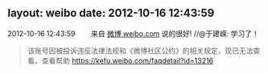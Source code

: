layout: weibo
date: 2012-10-16 12:43:59
---
<meta name="referrer" content="no-referrer" />

2012-10-16 12:43:59  &nbsp;&nbsp;&nbsp;&nbsp;&nbsp;&nbsp; 来自 <a href="http://weibo.com/" rel="nofollow">微博 weibo.com</a>
说的很好! //@于建嵘: 学习了！
>  该账号因被投诉违反法律法规和《微博社区公约》的相关规定，现已无法查看。查看帮助 https://kefu.weibo.com/faqdetail?id=13216
